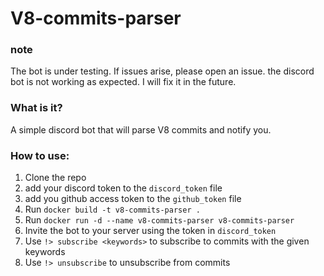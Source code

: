 # V8-commits-parser

### note 
The bot is under testing. If issues arise, please open an issue.
the discord bot is not working as expected. 
I will fix it in the future.

### What is it?
A simple discord bot that will parse V8 commits and notify you.

### How to use:
1. Clone the repo
2. add your discord token to the `discord_token` file
3. add you github access token to the `github_token` file
4. Run `docker build -t v8-commits-parser .`
5. Run `docker run -d --name v8-commits-parser v8-commits-parser`
6. Invite the bot to your server using the token in `discord_token`
7. Use `!> subscribe <keywords>` to subscribe to commits with the given keywords
8. Use `!> unsubscribe` to unsubscribe from commits
